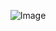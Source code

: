 

<p align="center">
  <img src="https://github.com/user-attachments/assets/868b4805-b827-4fe1-9054-aa4061fb0af1" alt="Image" />
</p>


<!--
**Rossenzii/Rossenzii** is a ✨ _special_ ✨ repository because its `README.md` (this file) appears on your GitHub profile.

Here are some ideas to get you started:

- 🔭 I’m currently working on ...
- 🌱 I’m currently learning ...
- 👯 I’m looking to collaborate on ...
- 🤔 I’m looking for help with ...
- 💬 Ask me about ...
- 📫 How to reach me: ...
- 😄 Pronouns: ...
- ⚡ Fun fact: ...
-->
